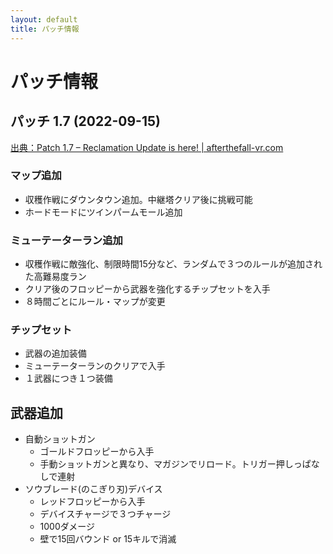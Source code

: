 ```yaml
---
layout: default
title: パッチ情報
---
```

# パッチ情報

## パッチ 1.7 (2022-09-15)

[出典：Patch 1.7 – Reclamation Update is here! | afterthefall-vr.com](https://www.afterthefall-vr.com/patch-1-7-reclamation-update-is-here/)

### マップ追加
- 収穫作戦にダウンタウン追加。中継塔クリア後に挑戦可能
- ホードモードにツインパームモール追加

### ミューテーターラン追加
- 収穫作戦に敵強化、制限時間15分など、ランダムで３つのルールが追加された高難易度ラン
- クリア後のフロッピーから武器を強化するチップセットを入手
- ８時間ごとにルール・マップが変更

### チップセット
- 武器の追加装備
- ミューテーターランのクリアで入手
- １武器につき１つ装備

## 武器追加
- 自動ショットガン
  - ゴールドフロッピーから入手
  - 手動ショットガンと異なり、マガジンでリロード。トリガー押しっぱなしで連射
- ソウブレード(のこぎり刃)デバイス
  - レッドフロッピーから入手
  - デバイスチャージで３つチャージ
  - 1000ダメージ
  - 壁で15回バウンド or 15キルで消滅
  
